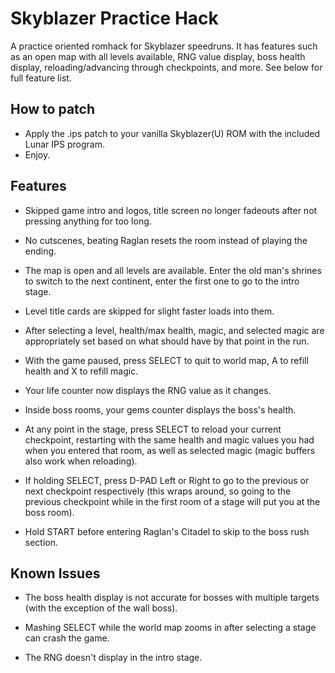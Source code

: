 # Skyblazer Practice Hack
A practice oriented romhack for Skyblazer speedruns.
It has features such as an open map with all levels available, RNG value display, boss health display, reloading/advancing through checkpoints, and more. See below for full feature list.

## How to patch

- Apply the .ips patch to your vanilla Skyblazer(U) ROM with the included Lunar IPS program. 
- Enjoy.

## Features

- Skipped game intro and logos, title screen no longer fadeouts after not pressing anything for too long.

- No cutscenes, beating Raglan resets the room instead of playing the ending.

- The map is open and all levels are available. Enter the old man's shrines to switch to the next continent, enter the first one to go to the intro stage.

- Level title cards are skipped for slight faster loads into them.

- After selecting a level, health/max health, magic, and selected magic are appropriately set based on what should have by that point in the run.

- With the game paused, press SELECT to quit to world map, A to refill health and X to refill magic.

- Your life counter now displays the RNG value as it changes.

- Inside boss rooms, your gems counter displays the boss's health.

- At any point in the stage, press SELECT to reload your current checkpoint, restarting with the same health and magic values you had when you entered that room, as well as selected magic (magic buffers also work when reloading).

- If holding SELECT, press D-PAD Left or Right to go to the previous or next checkpoint respectively (this wraps around, so going to the previous checkpoint while in the first room of a stage will put you at the boss room).

- Hold START before entering Raglan's Citadel to skip to the boss rush section.

## Known Issues

- The boss health display is not accurate for bosses with multiple targets (with the exception of the wall boss).
  
- Mashing SELECT while the world map zooms in after selecting a stage can crash the game.

- The RNG doesn't display in the intro stage.
